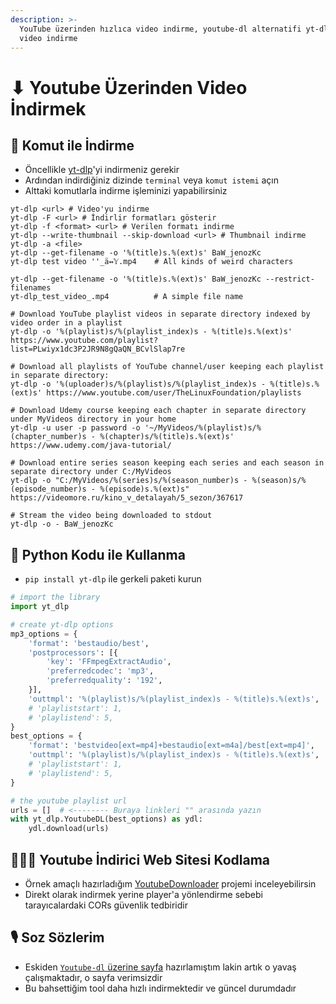 ```yaml
---
description: >-
  YouTube üzerinden hızlıca video indirme, youtube-dl alternatifi yt-dlp ile
  video indirme
---
```


# ⬇ Youtube Üzerinden Video İndirmek

## 🖤 Komut ile İndirme

* Öncellikle [yt-dlp](https://github.com/yt-dlp/yt-dlp#recommended)'yi indirmeniz gerekir
* Ardından indirdiğiniz dizinde `terminal` veya `komut istemi` açın
* Alttaki komutlarla indirme işleminizi yapabilirsiniz

```
yt-dlp <url> # Video'yu indirme
yt-dlp -F <url> # İndirlir formatları gösterir
yt-dlp -f <format> <url> # Verilen formatı indirme
yt-dlp --write-thumbnail --skip-download <url> # Thumbnail indirme
yt-dlp -a <file>
yt-dlp --get-filename -o '%(title)s.%(ext)s' BaW_jenozKc
yt-dlp test video ''_ä↭𝕐.mp4    # All kinds of weird characters

yt-dlp --get-filename -o '%(title)s.%(ext)s' BaW_jenozKc --restrict-filenames
yt-dlp_test_video_.mp4          # A simple file name

# Download YouTube playlist videos in separate directory indexed by video order in a playlist
yt-dlp -o '%(playlist)s/%(playlist_index)s - %(title)s.%(ext)s' https://www.youtube.com/playlist?list=PLwiyx1dc3P2JR9N8gQaQN_BCvlSlap7re

# Download all playlists of YouTube channel/user keeping each playlist in separate directory:
yt-dlp -o '%(uploader)s/%(playlist)s/%(playlist_index)s - %(title)s.%(ext)s' https://www.youtube.com/user/TheLinuxFoundation/playlists

# Download Udemy course keeping each chapter in separate directory under MyVideos directory in your home
yt-dlp -u user -p password -o '~/MyVideos/%(playlist)s/%(chapter_number)s - %(chapter)s/%(title)s.%(ext)s' https://www.udemy.com/java-tutorial/

# Download entire series season keeping each series and each season in separate directory under C:/MyVideos
yt-dlp -o "C:/MyVideos/%(series)s/%(season_number)s - %(season)s/%(episode_number)s - %(episode)s.%(ext)s" https://videomore.ru/kino_v_detalayah/5_sezon/367617

# Stream the video being downloaded to stdout
yt-dlp -o - BaW_jenozKc
```

## 🐍 Python Kodu ile Kullanma

* `pip install yt-dlp` ile gerkeli paketi kurun

```python
# import the library 
import yt_dlp

# create yt-dlp options
mp3_options = {
    'format': 'bestaudio/best',
    'postprocessors': [{
        'key': 'FFmpegExtractAudio',
        'preferredcodec': 'mp3',
        'preferredquality': '192',
    }],
    'outtmpl': '%(playlist)s/%(playlist_index)s - %(title)s.%(ext)s',
    # 'playliststart': 1,
    # 'playlistend': 5,
}
best_options = {
    'format': 'bestvideo[ext=mp4]+bestaudio[ext=m4a]/best[ext=mp4]',
    'outtmpl': '%(playlist)s/%(playlist_index)s - %(title)s.%(ext)s',
    # 'playliststart': 1,
    # 'playlistend': 5,
}

# the youtube playlist url
urls = []  # <-------- Buraya linkleri "" arasında yazın
with yt_dlp.YoutubeDL(best_options) as ydl:
    ydl.download(urls)

```

## 👨🏻‍💻 Youtube İndirici Web Sitesi Kodlama

* Örnek amaçlı hazırladığım [YoutubeDownloader](https://github.com/YEmreAk/YoutubeDownloader) projemi inceleyebilirsin
* Direkt olarak indirmek yerine player'a yönlendirme sebebi tarayıcalardaki CORs güvenlik tedbiridir

## 🎙 Soz Sözlerim

* Eskiden [`Youtube-dl` üzerine sayfa](https://lib.yemreak.com/uygulamalar/youtube) hazırlamıştım lakin artık o yavaş çalışmaktadır, o sayfa verimsizdir
* Bu bahsettiğim tool daha hızlı indirmektedir ve güncel durumdadır
